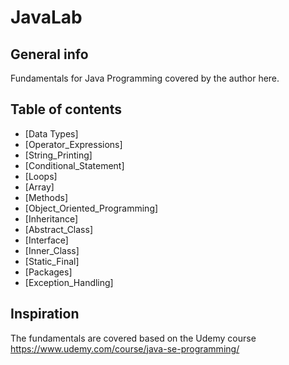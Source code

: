 # JavaLab

## General info
Fundamentals for Java Programming covered by the author here. 

## Table of contents
* [Data Types]
* [Operator_Expressions]
* [String_Printing]
* [Conditional_Statement]
* [Loops]
* [Array]
* [Methods]
* [Object_Oriented_Programming]
* [Inheritance]
* [Abstract_Class]
* [Interface]
* [Inner_Class]
* [Static_Final]
* [Packages]
* [Exception_Handling]

## Inspiration
The fundamentals are covered based on the Udemy course https://www.udemy.com/course/java-se-programming/ 

